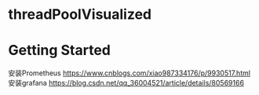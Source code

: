 # threadPoolVisualized
# Getting Started
安装Prometheus
https://www.cnblogs.com/xiao987334176/p/9930517.html
安装grafana
https://blog.csdn.net/qq_36004521/article/details/80569166
